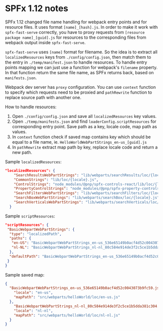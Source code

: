 # SPFx 1.12 notes

SPFx 1.12 changed file name handling for webpack entry points and for resource files. It uses format `[name]_[hash].js`.
In order to make it work with `spfx-fast-serve` correctly, you have to proxy requests from `[resource package name]_[guid].js` for resources to the corresponding files from webpack output inside `spfx-fast-serve`.

`spfx-fast-serve` uses `[name]` format for filename. So the idea is to extract all `localizedResources` keys from `./config/config.json`, then match them to the entry in `./temp/manifest.json` to handle resources. To handle entry points mapping we can just use a function for webpack's `filename` property. In that function return the same file name, as SPFx returns back, based on `manifests.json`.

Webpack dev server has `proxy` configuration. You can use `context` function to specify which requests need to be proxied and `pathRewrite` function to replace source path with another one.

How to handle resources:

1. Open `./config/config.json` and save all `localizedResources` key values.
2. Open `./temp/manifests.json` and find `loaderConfig.scriptResources` for corresponding entry point. Save path as a key, locale code, map path as values.
3. In `context` function check if saved map contains key which should be equal to a file name, ie. `HelloWorldWebPartStrings_en-us_[guid].js`
4. In `pathRewrite` extract map path by key, replace locale code and return a new path.

Sample `localizedResources`:

```json
"localizedResources": {
    "SearchResultsWebPartStrings": "lib/webparts/searchResults/loc/{locale}.js",
    "CommonStrings": "lib/loc/{locale}.js",
    "ControlStrings": "node_modules/@pnp/spfx-controls-react/lib/loc/{locale}.js",
    "PropertyControlStrings": "node_modules/@pnp/spfx-property-controls/lib/loc/{locale}.js",
    "SearchFiltersWebPartStrings": "lib/webparts/searchFilters/loc/{locale}.js",
    "SearchBoxWebPartStrings": "lib/webparts/searchBox/loc/{locale}.js",
    "SearchVerticalsWebPartStrings": "lib/webparts/searchVerticals/loc/{locale}.js"
  }
```

Sample `scriptResources`:

```json
"scriptResources": {
 "BasicWebpartWebPartStrings": {
  "type": "localizedPath",
  "paths": {
   "en-US": "BasicWebpartWebPartStrings_en-us_536e65149b0acf4d52c0043073b9fc59.js",
   "nl-NL": "BasicWebpartWebPartStrings_nl-nl_80c584e914de3f2c5ce1b5dda381c304.js"
  },
  "defaultPath": "BasicWebpartWebPartStrings_en-us_536e65149b0acf4d52c0043073b9fc59.js"
 }
}
```

Sample saved map:

```json
{
  "BasicWebpartWebPartStrings_en-us_536e65149b0acf4d52c0043073b9fc59.js": {
    "locale": "en-us",
    "mapPath": "src/webparts/helloWorld/loc/en-us.js"
  },
    "BasicWebpartWebPartStrings_nl-nl_80c584e914de3f2c5ce1b5dda381c304.js": {
    "locale": "nl-nl",
    "mapPath": "src/webparts/helloWorld/loc/nl-nl.js"
  }
}
```
